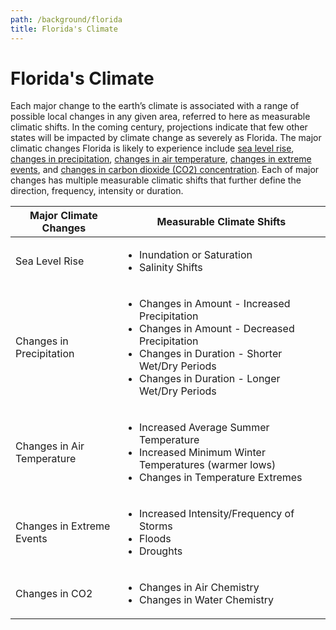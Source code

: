 ```yaml
---
path: /background/florida
title: Florida's Climate
---
```


# Florida's Climate

Each major change to the earth’s climate is associated with a range of possible local changes in any given area, referred to here as measurable climatic shifts. In the coming century, projections indicate that few other states will be impacted by climate change as severely as Florida. The major climatic changes Florida is likely to experience include [sea level rise](/background/fl-slr), [changes in precipitation](/background/fl-precipitation), [changes in air temperature](/background/fl-temperature), [changes in extreme events](/background/fl-extreme-events), and [changes in carbon dioxide (CO2) concentration](/background/fl-co2). Each of major changes has multiple measurable climatic shifts that further define the direction, frequency, intensity or duration.

<table>
<thead>
<tr>
<th>Major Climate Changes</th>
<th>Measurable Climate Shifts</th>
</tr>
</thead>

<tbody>
<tr>
<td>Sea Level Rise</td>
<td>
<ul>
<li>Inundation or Saturation</li>
<li>Salinity Shifts</li>
</ul>

</td>
</tr>

<tr>
<td>Changes in Precipitation</td>
<td>
<ul>
<li>Changes in Amount - Increased Precipitation</li>
<li>Changes in Amount - Decreased Precipitation</li>
<li>Changes in Duration - Shorter Wet/Dry Periods</li>
<li>Changes in Duration - Longer Wet/Dry Periods</li>
</ul>
</td>
</tr>

<tr>
<td>Changes in Air Temperature</td>
<td>
<ul>
<li>Increased Average Summer Temperature</li>
<li>Increased Minimum Winter Temperatures (warmer lows)</li>
<li>Changes in Temperature Extremes</li>
</ul>
</td>
</tr>

<tr>
<td>Changes in Extreme Events</td>
<td>
<ul>
<li>Increased Intensity/Frequency of Storms</li>
<li>Floods</li>
<li>Droughts</li>
</ul>
</td>
</tr>

<tr>
<td>Changes in CO2</td>
<td>
<ul>
<li>Changes in Air Chemistry</li>
<li>Changes in Water Chemistry</li>
</ul>
</td>
</tr>

</tbody>
</table>
